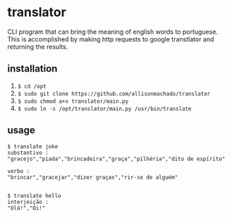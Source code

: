 translator
==========

CLI program that can bring the meaning of english words to portuguese. This is
accomplished by making http requests to google transtlator and returning the
results.

## installation

1. `$ cd /opt`
2. `$ sudo git clone https://github.com/allisonmachado/translator`
3. `$ sudo chmod a+x translator/main.py`
4. `$ sudo ln -s /opt/translator/main.py /usr/bin/translate`

## usage

```
$ translate joke
substantivo :
"gracejo","piada","brincadeira","graça","pilhéria","dito de espírito"

verbo :
"brincar","gracejar","dizer graças","rir-se de alguém"


$ translate hello
interjeição :
"Olá!","Oi!"
```
